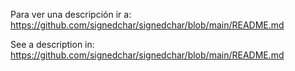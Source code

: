 Para ver una descripción ir a: https://github.com/signedchar/signedchar/blob/main/README.md

See a description in: https://github.com/signedchar/signedchar/blob/main/README.md

